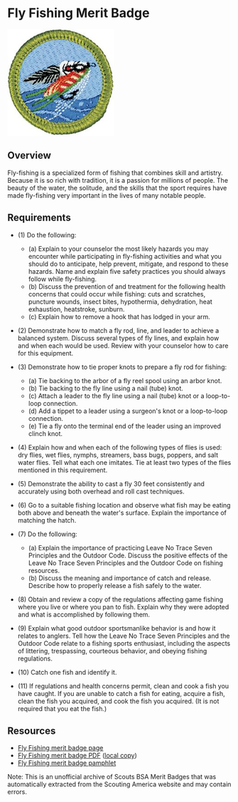 

# Fly Fishing Merit Badge

![Fly Fishing Merit Badge](images/fly-fishing-merit-badge.jpg)

## Overview



Fly-fishing is a specialized form of fishing that combines skill and artistry. Because it is so rich with tradition, it is a passion for millions of people. The beauty of the water, the solitude, and the skills that the sport requires have made fly-fishing very important in the lives of many notable people.

## Requirements

* (1) Do the following:
    * (a) Explain to your counselor the most likely hazards you may encounter while participating in fly-fishing activities and what you should do to anticipate, help prevent, mitigate, and respond to these hazards. Name and explain five safety practices you should always follow while fly-fishing.
    * (b) Discuss the prevention of and treatment for the following health concerns that could occur while fishing: cuts and scratches, puncture wounds, insect bites, hypothermia, dehydration, heat exhaustion, heatstroke, sunburn.
    * (c) Explain how to remove a hook that has lodged in your arm.


* (2) Demonstrate how to match a fly rod, line, and leader to achieve a balanced system. Discuss several types of fly lines, and explain how and when each would be used. Review with your counselor how to care for this equipment.
* (3) Demonstrate how to tie proper knots to prepare a fly rod for fishing:
    * (a) Tie backing to the arbor of a fly reel spool using an arbor knot.
    * (b) Tie backing to the fly line using a nail (tube) knot.
    * (c) Attach a leader to the fly line using a nail (tube) knot or a loop-to-loop connection.
    * (d) Add a tippet to a leader using a surgeon's knot or a loop-to-loop connection.
    * (e) Tie a fly onto the terminal end of the leader using an improved clinch knot.


* (4) Explain how and when each of the following types of flies is used: dry flies, wet flies, nymphs, streamers, bass bugs, poppers, and salt water flies. Tell what each one imitates. Tie at least two types of the flies mentioned in this requirement.
* (5) Demonstrate the ability to cast a fly 30 feet consistently and accurately using both overhead and roll cast techniques.
* (6) Go to a suitable fishing location and observe what fish may be eating both above and beneath the water's surface. Explain the importance of matching the hatch.
* (7) Do the following:
    * (a) Explain the importance of practicing Leave No Trace Seven Principles and the Outdoor Code. Discuss the positive effects of the Leave No Trace Seven Principles and the Outdoor Code on fishing resources.
    * (b) Discuss the meaning and importance of catch and release. Describe how to properly release a fish safely to the water.


* (8) Obtain and review a copy of the regulations affecting game fishing where you live or where you pan to fish. Explain why they were adopted and what is accomplished by following them.
* (9) Explain what good outdoor sportsmanlike behavior is and how it relates to anglers. Tell how the Leave No Trace Seven Principles and the Outdoor Code relate to a fishing sports enthusiast, including the aspects of littering, trespassing, courteous behavior, and obeying fishing regulations.
* (10) Catch one fish and identify it.
* (11) If regulations and health concerns permit, clean and cook a fish you have caught. If you are unable to catch a fish for eating, acquire a fish, clean the fish you acquired, and cook the fish you acquired. (It is not required that you eat the fish.)


## Resources

- [Fly Fishing merit badge page](https://www.scouting.org/merit-badges/fly-fishing/)
- [Fly Fishing merit badge PDF](https://filestore.scouting.org/filestore/Merit_Badge_ReqandRes/35900(21)FlyFishing_REQ.pdf) ([local copy](files/fly-fishing-merit-badge.pdf))
- [Fly Fishing merit badge pamphlet](https://www.scoutshop.org/fly-fishing-merit-badge-pamphlet-650715.html)

Note: This is an unofficial archive of Scouts BSA Merit Badges that was automatically extracted from the Scouting America website and may contain errors.